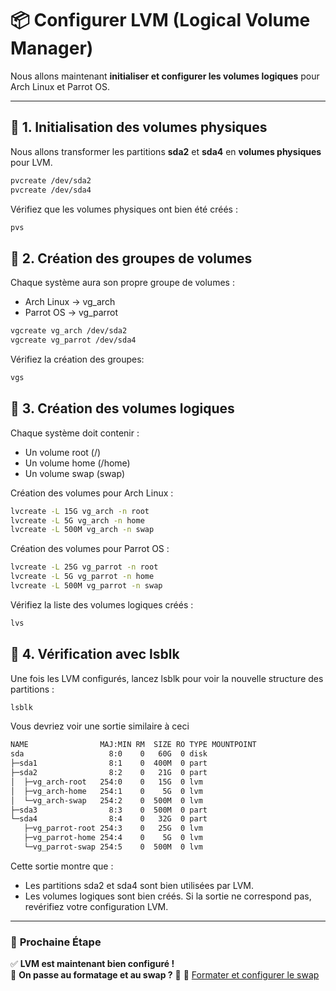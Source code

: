 # 📦 Configurer LVM (Logical Volume Manager)

Nous allons maintenant **initialiser et configurer les volumes logiques** pour Arch Linux et Parrot OS.

---

## 📌 **1. Initialisation des volumes physiques**
Nous allons transformer les partitions **sda2** et **sda4** en **volumes physiques** pour LVM.

```bash
pvcreate /dev/sda2
pvcreate /dev/sda4
```
Vérifiez que les volumes physiques ont bien été créés :
````bash
pvs
````

## 📌 **2. Création des groupes de volumes**
Chaque système aura son propre groupe de volumes :
- Arch Linux → vg_arch 
- Parrot OS → vg_parrot 

```bash
vgcreate vg_arch /dev/sda2
vgcreate vg_parrot /dev/sda4
```
Vérifiez la création des groupes:

````bash
vgs
````

## 📌 **3. Création des volumes logiques**
Chaque système doit contenir :

- Un volume root (/)
- Un volume home (/home)
- Un volume swap (swap)

Création des volumes pour Arch Linux :
````bash
lvcreate -L 15G vg_arch -n root
lvcreate -L 5G vg_arch -n home
lvcreate -L 500M vg_arch -n swap
````

Création des volumes pour Parrot OS :
````bash
lvcreate -L 25G vg_parrot -n root
lvcreate -L 5G vg_parrot -n home
lvcreate -L 500M vg_parrot -n swap
````

Vérifiez la liste des volumes logiques créés :

````bash
lvs
````

## 📌 **4. Vérification avec lsblk**
Une fois les LVM configurés, lancez lsblk pour voir la nouvelle structure des partitions :
````bash
lsblk
````
Vous devriez voir une sortie similaire à ceci
````bash
NAME                MAJ:MIN RM  SIZE RO TYPE MOUNTPOINT
sda                   8:0    0   60G  0 disk  
├─sda1                8:1    0  400M  0 part  
├─sda2                8:2    0   21G  0 part  
│  ├─vg_arch-root   254:0    0   15G  0 lvm  
│  ├─vg_arch-home   254:1    0    5G  0 lvm  
│  └─vg_arch-swap   254:2    0  500M  0 lvm  
├─sda3                8:3    0  500M  0 part  
└─sda4                8:4    0   32G  0 part  
   ├─vg_parrot-root 254:3    0   25G  0 lvm  
   ├─vg_parrot-home 254:4    0    5G  0 lvm  
   └─vg_parrot-swap 254:5    0  500M  0 lvm  
````

Cette sortie montre que :

- Les partitions sda2 et sda4 sont bien utilisées par LVM.
- Les volumes logiques sont bien créés.
Si la sortie ne correspond pas, revérifiez votre configuration LVM.


---

### 🚀 **Prochaine Étape**
✅ **LVM est maintenant bien configuré !**  
📌 **On passe au formatage et au swap ?** 🚀
📌 [Formater et configurer le swap](pages/arch/formater_swap.md)

